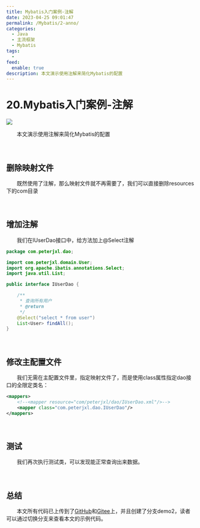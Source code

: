 ```yaml
---
title: Mybatis入门案例-注解
date: 2023-04-25 09:01:47
permalink: /Mybatis/2-anno/
categories:
  - Java
  - 主流框架
  - Mybatis
tags:
  - 
feed:
  enable: true
description: 本文演示使用注解来简化Mybatis的配置
---
```

# 20.Mybatis入门案例-注解

![](https://image.peterjxl.com/blog/311.png)

　　本文演示使用注解来简化Mybatis的配置
<!-- more -->

　　‍

## 删除映射文件

　　既然使用了注解，那么映射文件就不再需要了，我们可以直接删除resources下的com目录

　　‍

## 增加注解

　　我们在IUserDao接口中，给方法加上@Select注解

```java
package com.peterjxl.dao;

import com.peterjxl.domain.User;
import org.apache.ibatis.annotations.Select;
import java.util.List;

public interface IUserDao {

    /**
     * 查询所有用户
     * @return
     */
    @Select("select * from user")
    List<User> findAll();
}

```

　　‍

## 修改主配置文件

　　我们无需在主配置文件里，指定映射文件了，而是使用class属性指定dao接口的全限定类名：

```xml
<mappers>
    <!--<mapper resource="com/peterjxl/dao/IUserDao.xml"/>-->
    <mapper class="com.peterjxl.dao.IUserDao"/>
</mappers>
```

　　‍

## 测试

　　我们再次执行测试类，可以发现能正常查询出来数据。

　　‍

## 总结

　　本文所有代码已上传到了[GitHub](https://github.com/Peter-JXL/LearnMybatis)和[Gitee](https://gitee.com/peterjxl/LearnMybatis)上，并且创建了分支demo2，读者可以通过切换分支来查看本文的示例代码。

　　‍
